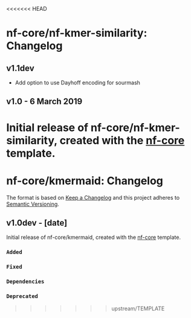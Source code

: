 <<<<<<< HEAD
# nf-core/nf-kmer-similarity: Changelog

## v1.1dev

* Add option to use Dayhoff encoding for sourmash

## v1.0 - 6 March 2019
Initial release of nf-core/nf-kmer-similarity, created with the [nf-core](http://nf-co.re/) template.
=======
# nf-core/kmermaid: Changelog

The format is based on [Keep a Changelog](http://keepachangelog.com/en/1.0.0/)
and this project adheres to [Semantic Versioning](http://semver.org/spec/v2.0.0.html).

## v1.0dev - [date]

Initial release of nf-core/kmermaid, created with the [nf-core](http://nf-co.re/) template.

### `Added`

### `Fixed`

### `Dependencies`

### `Deprecated`
>>>>>>> upstream/TEMPLATE

